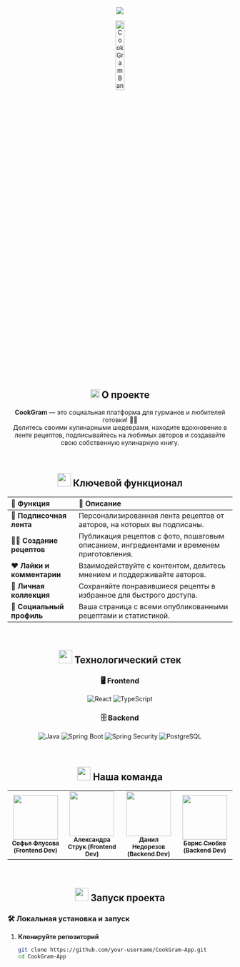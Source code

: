 <p align="center">
  <img src="https://readme-typing-svg.herokuapp.com/?font=Righteous&size=35&center=true&vCenter=true&width=600&height=70&duration=4000&lines=Добро+пожаловать+в+CookGram!+🍳" />
</p>

<div align="center">
  <img width="20%" height="auto" src="https://funny.klev.club/uploads/posts/2024-03/funny-klev-club-p-smeshnie-kartinki-gotovka-yedi-9.jpg" alt="CookGram Banner" />
</div>

<br/>

<!-- ОПИСАНИЕ ПРОЕКТА -->
<h2 align="center"><img width="20" src="https://img.freepik.com/premium-vector/line-icon-open-book-vector-outline-illustration-isolated-white-reading-symbol_439591-525.jpg?semt=ais_hybrid&w=740&q=80"> О проекте</h2>

<p align="center">
  <strong>CookGram</strong> — это социальная платформа для гурманов и любителей готовки! 🍳✨ <br/>
  Делитесь своими кулинарными шедеврами, находите вдохновение в ленте рецептов, подписывайтесь на любимых авторов и создавайте свою собственную кулинарную книгу.
</p>

<br />

<!-- ФУНКЦИОНАЛ -->
<h2 align="center"><img width="30" src=""> Ключевой функционал</h2>

<div align="center">

| 🎯 Функция | 📝 Описание |
|:-----------|:------------|
| **📱 Подписочная лента** | Персонализированная лента рецептов от авторов, на которых вы подписаны. |
| **👨‍🍳 Создание рецептов** | Публикация рецептов с фото, пошаговым описанием, ингредиентами и временем приготовления. |
| **❤️ Лайки и комментарии** | Взаимодействуйте с контентом, делитесь мнением и поддерживайте авторов. |
| **📂 Личная коллекция** | Сохраняйте понравившиеся рецепты в избранное для быстрого доступа. |
| **👥 Социальный профиль** | Ваша страница с всеми опубликованными рецептами и статистикой. |

</div>

<br />

<!-- ТЕХНОЛОГИИ -->
<h2 align="center"><img width="30" src="https://cdn-icons-png.flaticon.com/512/103/103657.png"> Технологический стек</h2>

<div align="center">

### 🖥️ Frontend
![React](https://img.shields.io/badge/React-20232A?style=for-the-badge&logo=react&logoColor=61DAFB)
![TypeScript](https://img.shields.io/badge/TypeScript-007ACC?style=for-the-badge&logo=typescript&logoColor=white)

### 🗄️ Backend
![Java](https://img.shields.io/badge/Java-ED8B00?style=for-the-badge&logo=openjdk&logoColor=white)
![Spring Boot](https://img.shields.io/badge/Spring_Boot-6DB33F?style=for-the-badge&logo=springboot&logoColor=white)
![Spring Security](https://img.shields.io/badge/Spring_Security-6DB33F?style=for-the-badge&logo=springsecurity&logoColor=white)
![PostgreSQL](https://img.shields.io/badge/PostgreSQL-316192?style=for-the-badge&logo=postgresql&logoColor=white)

</div>

<br />

<!-- КОМАНДА -->
<h2 align="center"><img width="30" src="https://cdn-icons-png.flaticon.com/512/2636/2636184.png"> Наша команда</h2>

<div align="center">

<table>
  <tr>
    <td align="center"><a href="https://github.com/Bazhenator"><img src="https://avatars.githubusercontent.com/u/113100166?s=400&u=da4912d13e83d9771e944596eef6bfbb2ce42f1f&v=4" width="100px;" alt=""/><br /><sub><b>Софья Флусова (Frontend Dev)</b></sub></a><br /></td>
    <td align="center"><a href="https://github.com/sashass635"><img src="https://grizly.club/uploads/posts/2023-01/1674674923_grizly-club-p-lvenok-klipart-1.png" width="100px;" alt=""/><br /><sub><b>Александра Струк (Frontend Dev)</b></sub></a><br /></td>
    <td align="center"><a href="https://github.com/DinozavrrrDan"><img src="https://pictures.pibig.info/uploads/posts/2023-04/1680564486_pictures-pibig-info-p-malenkii-dinozavrik-risunok-instagram-4.jpg" width="100px;" alt=""/><br /><sub><b>Данил Недорезов (Backend Dev)</b></sub></a><br /></td>
    <td align="center"><a href="https://github.com/magellon17"><img src="https://avatars.githubusercontent.com/u/113712614?v=4" width="100px;" alt=""/><br /><sub><b>Борис Сиобко (Backend Dev)</b></sub></a><br /></td>
  </tr>
</table>

</div>

<br />

<!-- ЗАПУСК ПРОЕКТА -->
<h2 align="center"><img width="30" src="https://encrypted-tbn0.gstatic.com/images?q=tbn:ANd9GcRLtdmxtV6dsJwtBGZflyfnkerbwAniTZjZvw&s"> Запуск проекта</h2>

### 🛠️ Локальная установка и запуск

1. **Клонируйте репозиторий**
   ```bash
   git clone https://github.com/your-username/CookGram-App.git
   cd CookGram-App